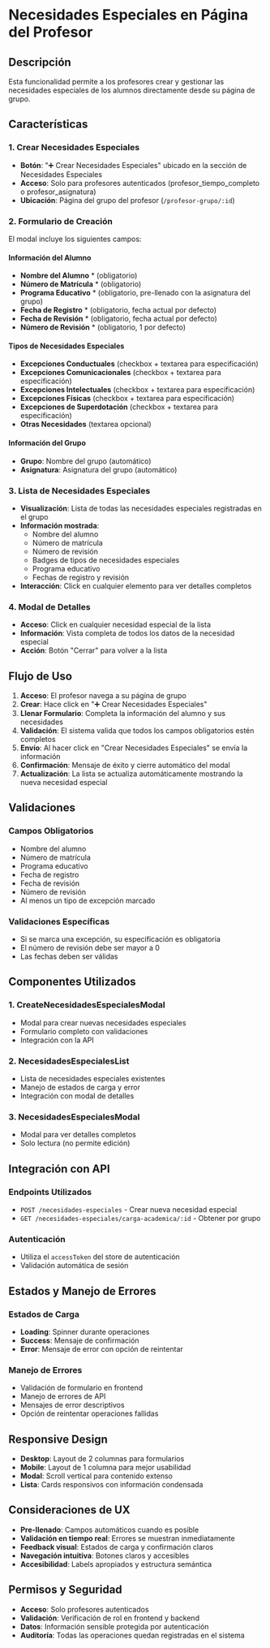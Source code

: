 # Necesidades Especiales en Página del Profesor

## Descripción

Esta funcionalidad permite a los profesores crear y gestionar las necesidades especiales de los alumnos directamente desde su página de grupo.

## Características

### 1. Crear Necesidades Especiales
- **Botón**: "➕ Crear Necesidades Especiales" ubicado en la sección de Necesidades Especiales
- **Acceso**: Solo para profesores autenticados (profesor_tiempo_completo o profesor_asignatura)
- **Ubicación**: Página del grupo del profesor (`/profesor-grupo/:id`)

### 2. Formulario de Creación
El modal incluye los siguientes campos:

#### Información del Alumno
- **Nombre del Alumno** * (obligatorio)
- **Número de Matrícula** * (obligatorio)
- **Programa Educativo** * (obligatorio, pre-llenado con la asignatura del grupo)
- **Fecha de Registro** * (obligatorio, fecha actual por defecto)
- **Fecha de Revisión** * (obligatorio, fecha actual por defecto)
- **Número de Revisión** * (obligatorio, 1 por defecto)

#### Tipos de Necesidades Especiales
- **Excepciones Conductuales** (checkbox + textarea para especificación)
- **Excepciones Comunicacionales** (checkbox + textarea para especificación)
- **Excepciones Intelectuales** (checkbox + textarea para especificación)
- **Excepciones Físicas** (checkbox + textarea para especificación)
- **Excepciones de Superdotación** (checkbox + textarea para especificación)
- **Otras Necesidades** (textarea opcional)

#### Información del Grupo
- **Grupo**: Nombre del grupo (automático)
- **Asignatura**: Asignatura del grupo (automático)

### 3. Lista de Necesidades Especiales
- **Visualización**: Lista de todas las necesidades especiales registradas en el grupo
- **Información mostrada**:
  - Nombre del alumno
  - Número de matrícula
  - Número de revisión
  - Badges de tipos de necesidades especiales
  - Programa educativo
  - Fechas de registro y revisión
- **Interacción**: Click en cualquier elemento para ver detalles completos

### 4. Modal de Detalles
- **Acceso**: Click en cualquier necesidad especial de la lista
- **Información**: Vista completa de todos los datos de la necesidad especial
- **Acción**: Botón "Cerrar" para volver a la lista

## Flujo de Uso

1. **Acceso**: El profesor navega a su página de grupo
2. **Crear**: Hace click en "➕ Crear Necesidades Especiales"
3. **Llenar Formulario**: Completa la información del alumno y sus necesidades
4. **Validación**: El sistema valida que todos los campos obligatorios estén completos
5. **Envío**: Al hacer click en "Crear Necesidades Especiales" se envía la información
6. **Confirmación**: Mensaje de éxito y cierre automático del modal
7. **Actualización**: La lista se actualiza automáticamente mostrando la nueva necesidad especial

## Validaciones

### Campos Obligatorios
- Nombre del alumno
- Número de matrícula
- Programa educativo
- Fecha de registro
- Fecha de revisión
- Número de revisión
- Al menos un tipo de excepción marcado

### Validaciones Específicas
- Si se marca una excepción, su especificación es obligatoria
- El número de revisión debe ser mayor a 0
- Las fechas deben ser válidas

## Componentes Utilizados

### 1. CreateNecesidadesEspecialesModal
- Modal para crear nuevas necesidades especiales
- Formulario completo con validaciones
- Integración con la API

### 2. NecesidadesEspecialesList
- Lista de necesidades especiales existentes
- Manejo de estados de carga y error
- Integración con modal de detalles

### 3. NecesidadesEspecialesModal
- Modal para ver detalles completos
- Solo lectura (no permite edición)

## Integración con API

### Endpoints Utilizados
- `POST /necesidades-especiales` - Crear nueva necesidad especial
- `GET /necesidades-especiales/carga-academica/:id` - Obtener por grupo

### Autenticación
- Utiliza el `accessToken` del store de autenticación
- Validación automática de sesión

## Estados y Manejo de Errores

### Estados de Carga
- **Loading**: Spinner durante operaciones
- **Success**: Mensaje de confirmación
- **Error**: Mensaje de error con opción de reintentar

### Manejo de Errores
- Validación de formulario en frontend
- Manejo de errores de API
- Mensajes de error descriptivos
- Opción de reintentar operaciones fallidas

## Responsive Design

- **Desktop**: Layout de 2 columnas para formularios
- **Mobile**: Layout de 1 columna para mejor usabilidad
- **Modal**: Scroll vertical para contenido extenso
- **Lista**: Cards responsivos con información condensada

## Consideraciones de UX

- **Pre-llenado**: Campos automáticos cuando es posible
- **Validación en tiempo real**: Errores se muestran inmediatamente
- **Feedback visual**: Estados de carga y confirmación claros
- **Navegación intuitiva**: Botones claros y accesibles
- **Accesibilidad**: Labels apropiados y estructura semántica

## Permisos y Seguridad

- **Acceso**: Solo profesores autenticados
- **Validación**: Verificación de rol en frontend y backend
- **Datos**: Información sensible protegida por autenticación
- **Auditoría**: Todas las operaciones quedan registradas en el sistema
